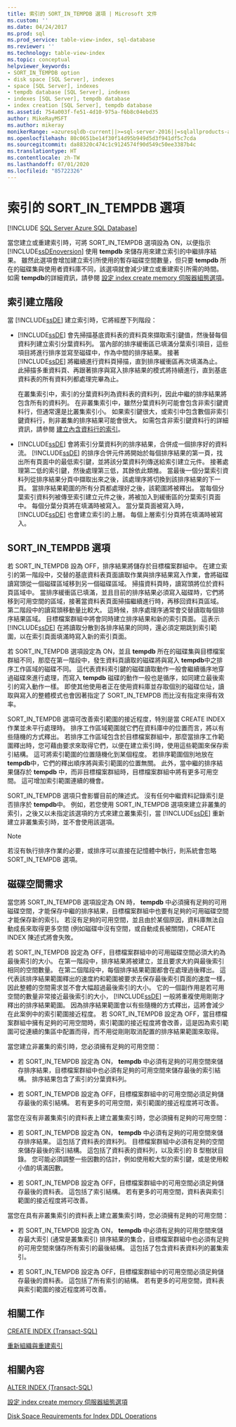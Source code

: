 ```yaml
---
title: 索引的 SORT_IN_TEMPDB 選項 | Microsoft 文件
ms.custom: ''
ms.date: 04/24/2017
ms.prod: sql
ms.prod_service: table-view-index, sql-database
ms.reviewer: ''
ms.technology: table-view-index
ms.topic: conceptual
helpviewer_keywords:
- SORT_IN_TEMPDB option
- disk space [SQL Server], indexes
- space [SQL Server], indexes
- tempdb database [SQL Server], indexes
- indexes [SQL Server], tempdb database
- index creation [SQL Server], tempdb database
ms.assetid: 754a003f-fe51-4d10-975a-f6b8c04ebd35
author: MikeRayMSFT
ms.author: mikeray
monikerRange: =azuresqldb-current||>=sql-server-2016||=sqlallproducts-allversions||>=sql-server-linux-2017||=azuresqldb-mi-current
ms.openlocfilehash: 80c0651be14f30f14d95b949d5d3f941df5c7cda
ms.sourcegitcommit: da88320c474c1c9124574f90d549c50ee3387b4c
ms.translationtype: HT
ms.contentlocale: zh-TW
ms.lasthandoff: 07/01/2020
ms.locfileid: "85722326"
---
```

# <a name="sort_in_tempdb-option-for-indexes"></a>索引的 SORT_IN_TEMPDB 選項
[!INCLUDE [SQL Server Azure SQL Database](../../includes/applies-to-version/sql-asdb.md)]

  當您建立或重建索引時，可將 SORT_IN_TEMPDB 選項設為 ON，以便指示 [!INCLUDE[ssDEnoversion](../../includes/ssdenoversion-md.md)] 使用 **tempdb** 來儲存用來建立索引的中繼排序結果。 雖然此選項會增加建立索引所使用的暫存磁碟空間數量，但只要 **tempdb** 所在的磁碟集與使用者資料庫不同，該選項就會減少建立或重建索引所需的時間。 如需 **tempdb**的詳細資訊，請參閱 [設定 index create memory 伺服器組態選項](../../database-engine/configure-windows/configure-the-index-create-memory-server-configuration-option.md)。  
  
## <a name="phases-of-index-building"></a>索引建立階段  
 當 [!INCLUDE[ssDE](../../includes/ssde-md.md)] 建立索引時，它將經歷下列階段：  
  
-   [!INCLUDE[ssDE](../../includes/ssde-md.md)] 會先掃描基底資料表的資料頁來擷取索引鍵值，然後替每個資料列建立索引分葉資料列。 當內部的排序緩衝區已填滿分葉索引項目，這些項目將進行排序並寫至磁碟中，作為中間的排序結果。 接著 [!INCLUDE[ssDE](../../includes/ssde-md.md)] 將繼續進行資料頁掃描，直到排序緩衝區再次填滿為止。 此掃描多重資料頁、再跟著排序與寫入排序結果的模式將持續進行，直到基底資料表的所有資料列都處理完畢為止。  
  
     在叢集索引中，索引的分葉資料列為資料表的資料列，因此中繼的排序結果將包含所有的資料列。 在非叢集索引中，雖然分葉資料列可能會包含非索引鍵資料行，但通常還是比叢集索引小。 如果索引鍵很大，或索引中包含數個非索引鍵資料行，則非叢集的排序結果可能會很大。 如需包含非索引鍵資料行的詳細資訊，請參閱 [建立內含資料行的索引](../../relational-databases/indexes/create-indexes-with-included-columns.md)。  
  
-   [!INCLUDE[ssDE](../../includes/ssde-md.md)] 會將索引分葉資料列的排序結果，合併成一個排序好的資料流。 [!INCLUDE[ssDE](../../includes/ssde-md.md)] 的排序合併元件將開始於每個排序結果的第一頁，找出所有頁面中的最低索引鍵，並將該分葉資料列傳送給索引建立元件。 接著處理第二低的索引鍵，然後處理第三低，其餘依此類推。 當最後一個分葉索引資料列從排序結果分頁中擷取出來之後，該處理序將切換到該排序結果的下一頁。 當排序結果範圍的所有分頁都處理好之後，該範圍將被釋出。 當每個分葉索引資料列被傳至索引建立元件之後，將被加入到緩衝區的分葉索引頁面中。 每個分葉分頁將在填滿時被寫入。 當分葉頁面被寫入時， [!INCLUDE[ssDE](../../includes/ssde-md.md)] 也會建立索引的上層。 每個上層索引分頁將在填滿時被寫入。  
  
## <a name="sort_in_tempdb-option"></a>SORT_IN_TEMPDB 選項  
 若 SORT_IN_TEMPDB 設為 OFF，排序結果將儲存於目標檔案群組中。 在建立索引的第一階段中，交替的基底資料表頁面讀取作業與排序結果寫入作業，會將磁碟讀寫頭從一個磁碟區域移到另一個磁碟區域。 掃描資料頁時，讀寫頭將位於資料頁區域中。 當排序緩衝區已填滿，並且目前的排序結果必須寫入磁碟時，它們將移到可用空間的區域，接著當資料表頁面掃描繼續進行時，再移回資料頁區域。 第二階段中的讀寫頭移動量比較大。 這時候，排序處理序通常會交替讀取每個排序結果區域。 目標檔案群組中將會同時建立排序結果和新的索引頁面。 這表示 [!INCLUDE[ssDE](../../includes/ssde-md.md)] 在將讀取分散到各排序結果的同時，還必須定期跳到索引範圍，以在索引頁面填滿時寫入新的索引頁面。  
  
 若 SORT_IN_TEMPDB 選項設定為 ON，並且 **tempdb** 所在的磁碟集與目標檔案群組不同，那麼在第一階段中，發生資料頁讀取的磁碟將與寫入 **tempdb**中之排序工作區域的磁碟不同。 這代表資料索引鍵的磁碟讀取動作一般會繼續循序地穿過磁碟來進行處理，而寫入 **tempdb** 磁碟的動作一般也是循序，如同建立最後索引的寫入動作一樣。 即使其他使用者正在使用資料庫並存取個別的磁碟位址，讀取與寫入的整體模式也會因著指定了 SORT_IN_TEMPDB 而比沒有指定來得有效率。  
  
 SORT_IN_TEMPDB 選項可改善索引範圍的接近程度，特別是當 CREATE INDEX 作業並未平行處理時。 排序工作區域範圍就它們在資料庫中的位置而言，將以有些隨機的方式釋出。 若排序工作區域包含於目標檔案群組中，那麼當排序工作範圍釋出時，您可藉由要求來取得它們，以便在建立索引時，使用這些範圍來保存索引結構。 這可將索引範圍的位置隨機化到某個程度。 若排序範圍個別地放在 **tempdb**中，它們的釋出順序將與索引範圍的位置無關。 此外，當中繼的排序結果儲存於 **tempdb** 中，而非目標檔案群組時，目標檔案群組中將有更多可用空間。 這可增加索引範圍連續的機會。  
  
 SORT_IN_TEMPDB 選項只會影響目前的陳述式。 沒有任何中繼資料記錄索引是否排序於 **tempdb**中。 例如，若您使用 SORT_IN_TEMPDB 選項來建立非叢集的索引，之後又以未指定該選項的方式來建立叢集索引，當 [!INCLUDE[ssDE](../../includes/ssde-md.md)] 重新建立非叢集索引時，並不會使用該選項。  
  
> [!NOTE]  
>  若沒有執行排序作業的必要，或排序可以直接在記憶體中執行，則系統會忽略 SORT_IN_TEMPDB 選項。  
  
## <a name="disk-space-requirements"></a>磁碟空間需求  
 當您將 SORT_IN_TEMPDB 選項設定為 ON 時， **tempdb** 中必須擁有足夠的可用磁碟空間，才能保存中繼的排序結果，目標檔案群組中也要有足夠的可用磁碟空間才能保存新的索引。 若沒有足夠的可用空間，並且由於某個原因，資料庫無法自動成長來取得更多空間 (例如磁碟中沒有空間，或自動成長被關閉)，CREATE INDEX 陳述式將會失敗。  
  
 若 SORT_IN_TEMPDB 設定為 OFF，目標檔案群組中的可用磁碟空間必須大約為最後索引的大小。 在第一階段中，排序結果將被建立，並且要求大約與最後索引相同的空間數量。 在第二個階段中，每個排序結果範圍都會在處理過後釋出。 這代表該排序結果範圍釋出的速度約和範圍被要求去保存最後索引頁面的速度一樣，因此整體的空間需求並不會大幅超過最後索引的大小。 它的一個副作用是若可用空間的數量非常接近最後索引的大小， [!INCLUDE[ssDE](../../includes/ssde-md.md)] 一般將重複使用剛剛才釋出的排序結果範圍。 因為排序結果範圍會以有些隨機的方式釋出，這將會減少在此案例中的索引範圍接近程度。 若 SORT_IN_TEMPDB 設定為 OFF，當目標檔案群組中擁有足夠的可用空間時，索引範圍的接近程度將會改善，這是因為索引範圍可從連續的集區中配置而得，而不用從剛剛取消配置的排序結果範圍來取得。  
  
當您建立非叢集的索引時，您必須擁有足夠的可用空間：  
  
-   若 SORT_IN_TEMPDB 設定為 ON， **tempdb** 中必須有足夠的可用空間來儲存排序結果，目標檔案群組中也必須有足夠的可用空間來儲存最後的索引結構。 排序結果包含了索引的分葉資料列。  
  
-   若 SORT_IN_TEMPDB 設定為 OFF，目標檔案群組中的可用空間必須足夠儲存最後的索引結構。 若有更多的可用空間，索引範圍的接近程度將可改善。  
  
當您在沒有非叢集索引的資料表上建立叢集索引時，您必須擁有足夠的可用空間：  
  
-   若 SORT_IN_TEMPDB 設定為 ON， **tempdb** 中必須有足夠的可用空間來儲存排序結果。 這包括了資料表的資料列。 目標檔案群組中必須有足夠的空間來儲存最後的索引結構。 這包括了資料表的資料列，以及索引的 B 型樹狀目錄。 您可能必須調整一些因數的估計，例如使用較大型的索引鍵，或是使用較小值的填滿因數。  
  
-   若 SORT_IN_TEMPDB 設定為 OFF，目標檔案群組中的可用空間必須足夠儲存最後的資料表。 這包括了索引結構。 若有更多的可用空間，資料表與索引範圍的接近程度將可改善。  
  
當您在具有非叢集索引的資料表上建立叢集索引時，您必須擁有足夠的可用空間：  
  
-   若 SORT_IN_TEMPDB 設定為 ON， **tempdb** 中必須有足夠的可用空間來儲存最大索引 (通常是叢集索引) 排序結果的集合，目標檔案群組中也必須有足夠的可用空間來儲存所有索引的最後結構。 這包括了包含資料表資料列的叢集索引。  
  
-   若 SORT_IN_TEMPDB 設定為 OFF，目標檔案群組中的可用空間必須足夠儲存最後的資料表。 這包括了所有索引的結構。 若有更多的可用空間，資料表與索引範圍的接近程度將可改善。  
  
## <a name="related-tasks"></a>相關工作  
 [CREATE INDEX &#40;Transact-SQL&#41;](../../t-sql/statements/create-index-transact-sql.md)  
  
 [重新組織與重建索引](../../relational-databases/indexes/reorganize-and-rebuild-indexes.md)  
  
## <a name="related-content"></a>相關內容  
 [ALTER INDEX &#40;Transact-SQL&#41;](../../t-sql/statements/alter-index-transact-sql.md)  
  
 [設定 index create memory 伺服器組態選項](../../database-engine/configure-windows/configure-the-index-create-memory-server-configuration-option.md)  
  
 [Disk Space Requirements for Index DDL Operations](../../relational-databases/indexes/disk-space-requirements-for-index-ddl-operations.md)  
  
  
